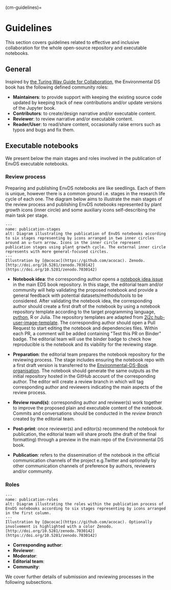 (cm-guidelines)=
# Guidelines

This section covers guidelines related to effective and inclusive collaboration for the whole open-source repository and executable notebooks. 

## General
Inspired by [the Turing Way Guide for Collaboration](https://the-turing-way.netlify.app/collaboration/maintain-review/maintain-review-maintenance.html), the Environmental DS book has the following defined community roles: 

* **Maintainers**: to provide support with keeping the existing source code updated by keeping track of new contributions and/or update versions of the Jupyter book.
* **Contributors**: to create/design narrative and/or executable content.
* **Reviewer**: to review narrative and/or executable content.
* **Reader/User**: to read/share content, occasionally raise errors such as typos and bugs and fix them.

## Executable notebooks
We present below the main stages and roles involved in the publication of EnvDS executable notebooks.

### Review process

Preparing and publishing EnvDS notebooks are like seedlings. 
Each of them is unique, however there is a common ground i.e. stages in the research life cycle of each one. 
The diagram below aims to illustrate the main stages of the review process and publishing EnvDS notebooks represented by plant growth icons (inner circle) and some auxiliary icons self-describing the main task per stage.

```{figure} ../figures/publication_stages.jpg
---
name: publication-stages
alt: Diagram illustrating the publication of EnvDS notebooks according to six stages representing by icons arranged in two inner circles around an u-turn arrow. Icons in the inner circle represent publication stages using plant growth cycle. The external inner circle represents with more general-focused circles. 
---
Illustration by [@acocac](https://github.com/acocac). Zenodo. [http://doi.org/10.5281/zenodo.7030142](https://doi.org/10.5281/zenodo.7030142)
```

* **Notebook idea**: the corresponding author opens a [notebook idea issue](https://github.com/alan-turing-institute/environmental-ds-book/issues/new/choose) in the main EDS book repository. In this stage, the editorial team and/or community will help validating the proposed notebook and provide a general feedback with potential datasets/methods/tools to be considered. 
After validating the notebook idea, the corresponding author should create a first draft of the notebook by using a notebook repository template according to the target programming language, [python](https://github.com/Environmental-DS-Book/template_python), R or Julia. 
The repository templates are adapted from [2i2c hub-user-image-template](https://github.com/2i2c-org/hub-user-image-template). The corresponding author should open a Pull Request to start editing the notebook and dependencies files. Within each PR, a comment will be added containing "Test this PR on Binder" badge. The editorial team will use the binder badge to check how reproducible is the notebook and its viability for the reviewing stage. 

* **Preparation**: the editorial team prepares the notebook repository for the reviewing process. 
The stage includes ensuring the notebook repo with a first draft version is transferred to the [Environmental-DS-Book organisation](https://github.com/Environmental-DS-Book). 
The notebook should generate the same outputs as the initial repository hosted in the GitHub account of the corresponding author. 
The editor will create a review branch in which will tag corresponding author and reviewers indicating the main aspects of the review process. 

* **Review round(s)**: corresponding author and reviewer(s) work together to improve the proposed plain and executable content of the notebook. 
Commits and conversations should be conducted in the *review branch* created by the editorial team. 

* **Post-print**: once reviewer(s) and editor(s) recommend the notebook for publication, the editorial team will share proofs (the draft of the final formatting) through a preview in the main repo of the Environmental DS book.

* **Publication**: refers to the dissemination of the notebook in the official communication channels of the project e.g.Twitter and optionally by other communication channels of preference by authors, reviewers and/or community.

### Roles

```{figure} ../figures/publication_roles.jpg
---
name: publication-roles
alt: Diagram illustrating the roles within the publication process of EnvDS notebooks according to six stages representing by icons arranged in the first column. 
---
Illustration by [@acocac](https://github.com/acocac). Optionally involvement is highlighted with a color Zenodo. [http://doi.org/10.5281/zenodo.7030142](https://doi.org/10.5281/zenodo.7030142)
```

* **Corresponding author**: 
* **Reviewer**:
* **Moderator**:
* **Editorial team**:
* **Community**: 

We cover further details of submission and reviewing processes in the following subsections. 
